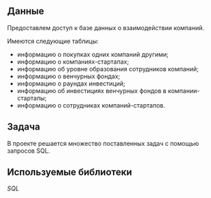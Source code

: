 ## Данные

Предоставлем доступ к базе данных о взаимодействии компаний.

Имеются следующие таблицы:
- информацию о покупках одних компаний другими;
- информацию о компаниях-стартапах;
- информацию об уровне образования сотрудников компаний;
- информацию о венчурных фондах;
- информацию о раундах инвестиций;
- информацию об инвестициях венчурных фондов в компании-стартапы;
- информацию о сотрудниках компаний-стартапов.

## Задача

В проекте решается множество поставленных задач с помощью запросов SQL.

## Используемые библиотеки

 *SQL*
